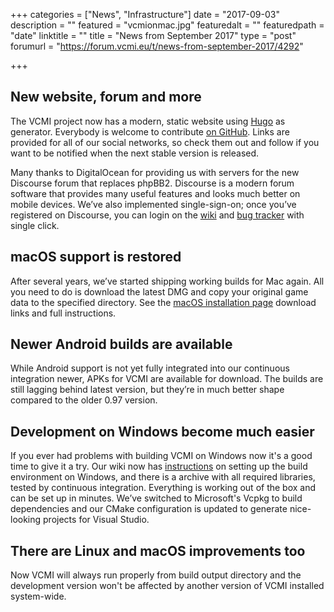 +++
categories = ["News", "Infrastructure"]
date = "2017-09-03"
description = ""
featured = "vcmionmac.jpg"
featuredalt = ""
featuredpath = "date"
linktitle = ""
title = "News from September 2017"
type = "post"
forumurl = "https://forum.vcmi.eu/t/news-from-september-2017/4292"

+++
## New website, forum and more

The VCMI project now has a modern, static website
using [Hugo](https://gohugo.io) as generator.  Everybody is welcome to
contribute [on GitHub](https://github.com/vcmi/VCMI.eu).  Links are
provided for all of our social networks, so check them out and follow
if you want to be notified when the next stable version is released.

Many thanks to DigitalOcean for providing us with servers for the new
Discourse forum that replaces phpBB2.  Discourse is a modern forum
software that provides many useful features and looks much better on
mobile devices.  We’ve also implemented single-sign-on; once you’ve
registered on Discourse, you can login on
the [wiki](https://wiki.vcmi.eu/)
and [bug tracker](https://bugs.vcmi.eu/) with single click.

## macOS support is restored

After several years, we’ve started shipping working builds for Mac
again. All you need to do is download the latest DMG and copy your
original game data to the specified directory.  See
the
[macOS installation page](https://wiki.vcmi.eu/Installation_on_macOS)
download links and full instructions.

## Newer Android builds are available

While Android support is not yet fully integrated into our continuous
integration newer, APKs for VCMI are available for download.  The
builds are still lagging behind latest version, but they’re in much
better shape compared to the older 0.97 version.

## Development on Windows become much easier

If you ever had problems with building VCMI on Windows now it's a good
time to give it a try.  Our wiki now
has
[instructions](https://wiki.vcmi.eu/How_to_build_VCMI_(Windows/Vcpkg))
on setting up the build environment on Windows, and there is a archive
with all required libraries, tested by continuous integration.
Everything is working out of the box and can be set up in minutes.
We’ve switched to Microsoft's Vcpkg to build dependencies and our
CMake configuration is updated to generate nice-looking projects for
Visual Studio.

## There are Linux and macOS improvements too

Now VCMI will always run properly from build output directory and
the development version won't be affected by another version of VCMI
installed system-wide.
